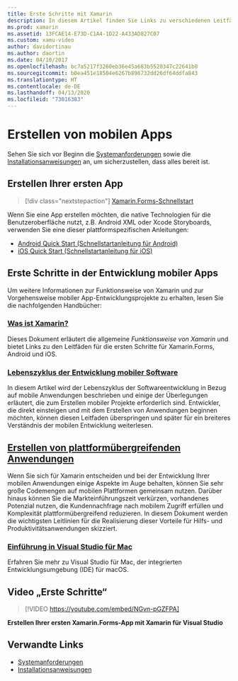 ```yaml
---
title: Erste Schritte mit Xamarin
description: In diesem Artikel finden Sie Links zu verschiedenen Leitfäden, in denen beschrieben wird, wie Sie in die Xamarin-Entwicklung einsteigen. In den verlinkten Inhalten erfahren Sie, wie Sie Ihre erste App erstellen. Außerdem erhalten Sie eine allgemeine Einführung in die mobile Entwicklung.
ms.prod: xamarin
ms.assetid: 13FCAE14-E73D-C1A4-1D22-A433AD827C07
ms.custom: xamu-video
author: davidortinau
ms.author: daortin
ms.date: 04/10/2017
ms.openlocfilehash: bc7a5217f3260eb36e45a683b5520347c22641b0
ms.sourcegitcommit: b0ea451e18504e6267b896732dd26df64ddfa843
ms.translationtype: HT
ms.contentlocale: de-DE
ms.lasthandoff: 04/13/2020
ms.locfileid: "73016383"
---
```

# <a name="building-mobile-apps"></a>Erstellen von mobilen Apps

Sehen Sie sich vor Beginn die [Systemanforderungen](requirements.md) sowie die [Installationsanweisungen](~/get-started/installation/index.md) an, um sicherzustellen, dass alles bereit ist.

## <a name="build-your-first-app"></a>Erstellen Ihrer ersten App

> [!div class="nextstepaction"]
> [Xamarin.Forms-Schnellstart](~/get-started/quickstarts/single-page.md)

Wenn Sie eine App erstellen möchten, die native Technologien für die Benutzeroberfläche nutzt, z.B. Android XML oder Xcode Storyboards, verwenden Sie eine dieser plattformspezifischen Anleitungen:

- [Android Quick Start (Schnellstartanleitung für Android)](~/android/get-started/hello-android/hello-android-quickstart.md)
- [iOS Quick Start (Schnellstartanleitung für iOS)](~/ios/get-started/hello-ios/hello-ios-quickstart.md)

## <a name="get-started-with-mobile-development"></a>Erste Schritte in der Entwicklung mobiler Apps

Um weitere Informationen zur Funktionsweise von Xamarin und zur Vorgehensweise mobiler App-Entwicklungsprojekte zu erhalten, lesen Sie die nachfolgenden Handbücher:

### <a name="what-is-xamarin"></a>[Was ist Xamarin?](~/cross-platform/get-started/introduction-to-mobile-development.md)

Dieses Dokument erläutert die allgemeine *Funktionsweise von Xamarin* und bietet Links zu den Leitfäden für die ersten Schritte für Xamarin.Forms, Android und iOS.

### <a name="mobile-software-development-lifecycle"></a>[Lebenszyklus der Entwicklung mobiler Software](~/cross-platform/get-started/introduction-to-mobile-sdlc.md)

In diesem Artikel wird der Lebenszyklus der Softwareentwicklung in Bezug auf mobile Anwendungen beschrieben und einige der Überlegungen erläutert, die zum Erstellen mobiler Projekte erforderlich sind. Entwickler, die direkt einsteigen und mit dem Erstellen von Anwendungen beginnen möchten, können diesen Leitfaden überspringen und später für ein breiteres Verständnis der mobilen Entwicklung weiterlesen.

## <a name="building-cross-platform-applications"></a>[Erstellen von plattformübergreifenden Anwendungen](~/cross-platform/app-fundamentals/building-cross-platform-applications/index.md)

Wenn Sie sich für Xamarin entscheiden und bei der Entwicklung Ihrer mobilen Anwendungen einige Aspekte im Auge behalten, können Sie sehr große Codemengen auf mobilen Plattformen gemeinsam nutzen. Darüber hinaus können Sie die Markteinführungszeit verkürzen, vorhandenes Potenzial nutzen, die Kundennachfrage nach mobilem Zugriff erfüllen und Komplexität plattformübergreifend reduzieren. In diesem Dokument werden die wichtigsten Leitlinien für die Realisierung dieser Vorteile für Hilfs- und Produktivitätsanwendungen skizziert.

### <a name="introducing-visual-studio-for-mac"></a>[Einführung in Visual Studio für Mac](https://docs.microsoft.com/visualstudio/mac/)

Erfahren Sie mehr zu Visual Studio für Mac, der integrierten Entwicklungsumgebung (IDE) für macOS.

## <a name="get-started-video"></a>Video „Erste Schritte“

> [!VIDEO https://youtube.com/embed/NGvn-pGZFPA]

**Erstellen Ihrer ersten Xamarin.Forms-App mit Xamarin für Visual Studio**

## <a name="related-links"></a>Verwandte Links

- [Systemanforderungen](requirements.md)
- [Installationsanweisungen](~/get-started/installation/index.md)
